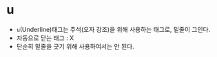 # u
- `u`(Underline)태그는 주석(오자 강조)을 위해 사용하는 태그로, 밑줄이 그인다.
- 자동으로 닫는 태그 : X
- 단순히 밑줄을 긋기 위해 사용하여서는 안 된다.